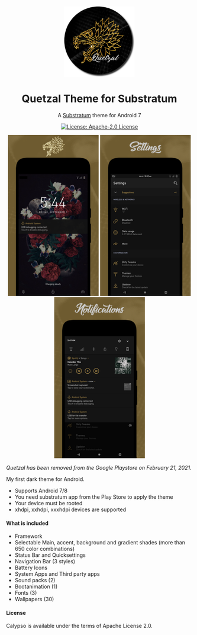 <p align="center">
  <img src="https://github.com/aleoponcelet/Quetzal/blob/main/Screenshots/dsl.png?raw=true" height="190" width="190"/>
</p>

<h1 align="center">Quetzal Theme for Substratum</h1>

<p align="center">A <a href="https://github.com/substratum">Substratum</a> theme for Android 7</p>

<p align="center">
  <a href="http://www.apache.org/licenses/LICENSE-2.0"><img alt="License: Apache-2.0 License" src="https://img.shields.io/badge/License-Apache_2.0-blue.svg"></a>
</p>

<p align="center">
<img src="https://github.com/aleoponcelet/Quetzal/blob/main/Screenshots/Fi1.png?raw=true" height="435" width="245"/>
<img src="https://github.com/aleoponcelet/Quetzal/blob/main/Screenshots/Fi2.png?raw=true" height="435" width="245"/>
<img src="https://github.com/aleoponcelet/Quetzal/blob/main/Screenshots/Fi3.png?raw=true" height="435" width="245"/>
</p>

*Quetzal has been removed from the Google Playstore on February 21, 2021.*

My first dark theme for Android.

* Supports Android 7/8
* You need substratum app from the Play Store to apply the theme
* Your device must be rooted
* xhdpi, xxhdpi, xxxhdpi devices are supported

#### What is included

* Framework
* Selectable Main, accent, background and gradient shades (more than 650 color combinations)
* Status Bar and Quicksettings
* Navigation Bar (3 styles)
* Battery Icons
* System Apps and Third party apps
* Sound packs (2)
* Bootanimation (1)
* Fonts (3)
* Wallpapers (30)

#### License 
Calypso is available under the terms of Apache License 2.0.
